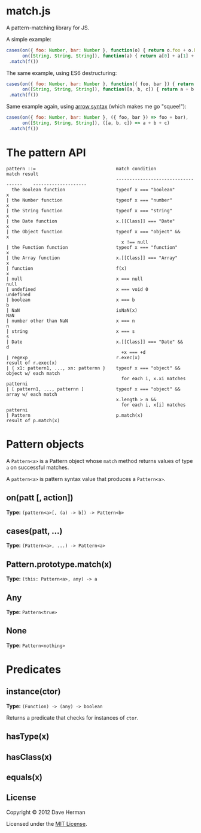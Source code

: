 # match.js

A pattern-matching library for JS.

A simple example:

``` javascript
cases(on({ foo: Number, bar: Number }, function(o) { return o.foo + o.bar }),
      on([String, String, String]), function(a) { return a[0] + a[1] + a[2] })
 .match(f())
```

The same example, using ES6 destructuring:

``` javascript
cases(on({ foo: Number, bar: Number }, function({ foo, bar }) { return foo + bar }),
      on([String, String, String]), function([a, b, c]) { return a + b + c })
 .match(f())
```

Same example again, using [arrow syntax](https://gist.github.com/2011902) (which makes me go "squee!"):

``` javascript
cases(on({ foo: Number, bar: Number }, ({ foo, bar }) => foo + bar),
      on([String, String, String]), ([a, b, c]) => a + b + c)
 .match(f())
```

# The pattern API

```
pattern ::=                              match condition                        match result
                                         -----------------------------------    --------------------
  the Boolean function                   typeof x === "boolean"                 x
| the Number function                    typeof x === "number"                  x
| the String function                    typeof x === "string"                  x
| the Date function                      x.[[Class]] === "Date"                 x
| the Object function                    typeof x === "object" &&               x
                                           x !== null                           
| the Function function                  typeof x === "function"                x
| the Array function                     x.[[Class]] === "Array"                x
| function                               f(x)                                   x
| null                                   x === null                             null
| undefined                              x === void 0                           undefined
| boolean                                x === b                                b
| NaN                                    isNaN(x)                               NaN
| number other than NaN                  x === n                                n
| string                                 x === s                                s
| Date                                   x.[[Class]] === "Date" &&              d
                                           +x === +d                            
| regexp                                 r.exec(x)                              result of r.exec(x)
| { x1: pattern1, ..., xn: patternn }    typeof x === "object" &&               object w/ each match
                                           for each i, x.xi matches patterni    
| [ pattern1, ..., patternn ]            typeof x === "object" &&               array w/ each match
                                         x.length > n &&                        
                                           for each i, x[i] matches patterni    
| Pattern                                p.match(x)                             result of p.match(x)
```

# Pattern objects

A `Pattern<a>` is a Pattern object whose `match` method returns values of type `a` on successful matches.

A `pattern<a>` is pattern syntax value that produces a `Pattern<a>`.

## on(patt [, action])

**Type:** `(pattern<a>[, (a) -> b]) -> Pattern<b>`

## cases(patt, ...)

**Type:** `(Pattern<a>, ...) -> Pattern<a>`

## Pattern.prototype.match(x)

**Type:** `(this: Pattern<a>, any) -> a`

## Any

**Type:** `Pattern<true>`

## None

**Type:** `Pattern<nothing>`

# Predicates

## instance(ctor)

**Type:** `(Function) -> (any) -> boolean`

Returns a predicate that checks for instances of `ctor`.

## hasType(x)

## hasClass(x)

## equals(x)

## License

Copyright © 2012 Dave Herman

Licensed under the [MIT License](http://mit-license.org).
